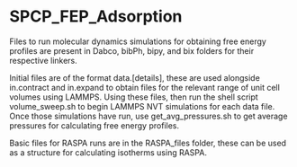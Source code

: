 # SPCP_FEP_Adsorption

Files to run molecular dynamics simulations for obtaining free energy profiles are present in Dabco, bibPh, bipy, and bix folders for their respective linkers.

Initial files are of the format data.[details], these are used alongside in.contract and in.expand to obtain files for the relevant range of unit cell volumes using LAMMPS. Using these files, then run the shell script volume_sweep.sh to begin LAMMPS NVT simulations for each data file. Once those simulations have run, use get_avg_pressures.sh to get average pressures for calculating free energy profiles.

Basic files for RASPA runs are in the RASPA_files folder, these can be used as a structure for calculating isotherms using RASPA.
